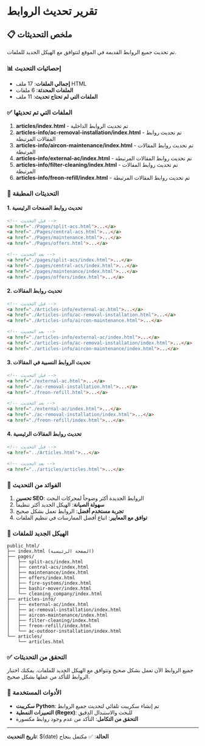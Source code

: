 # تقرير تحديث الروابط

## 📋 ملخص التحديثات

تم تحديث جميع الروابط القديمة في الموقع لتتوافق مع الهيكل الجديد للملفات.

### 📊 إحصائيات التحديث

- **إجمالي الملفات**: 17 ملف HTML
- **الملفات المحدثة**: 6 ملفات
- **الملفات التي لم تحتاج تحديث**: 11 ملف

### ✅ الملفات التي تم تحديثها

1. **articles/index.html** - تم تحديث الروابط الداخلية
2. **articles-info/ac-removal-installation/index.html** - تم تحديث روابط المقالات المرتبطة
3. **articles-info/aircon-maintenance/index.html** - تم تحديث روابط المقالات المرتبطة
4. **articles-info/external-ac/index.html** - تم تحديث روابط المقالات المرتبطة
5. **articles-info/filter-cleaning/index.html** - تم تحديث روابط المقالات المرتبطة
6. **articles-info/freon-refill/index.html** - تم تحديث روابط المقالات المرتبطة

### 🔄 التحديثات المطبقة

#### 1. تحديث روابط الصفحات الرئيسية
```html
<!-- قبل التحديث -->
<a href="./Pages/split-acs.html">...</a>
<a href="./Pages/central-acs.html">...</a>
<a href="./Pages/maintenance.html">...</a>
<a href="./Pages/offers.html">...</a>

<!-- بعد التحديث -->
<a href="./pages/split-acs/index.html">...</a>
<a href="./pages/central-acs/index.html">...</a>
<a href="./pages/maintenance/index.html">...</a>
<a href="./pages/offers/index.html">...</a>
```

#### 2. تحديث روابط المقالات
```html
<!-- قبل التحديث -->
<a href="./Articles-info/external-ac.html">...</a>
<a href="./Articles-info/ac-removal-installation.html">...</a>
<a href="./Articles-info/aircon-maintenance.html">...</a>

<!-- بعد التحديث -->
<a href="./articles-info/external-ac/index.html">...</a>
<a href="./articles-info/ac-removal-installation/index.html">...</a>
<a href="./articles-info/aircon-maintenance/index.html">...</a>
```

#### 3. تحديث الروابط النسبية في المقالات
```html
<!-- قبل التحديث -->
<a href="./external-ac.html">...</a>
<a href="./ac-removal-installation.html">...</a>
<a href="./freon-refill.html">...</a>

<!-- بعد التحديث -->
<a href="./external-ac/index.html">...</a>
<a href="./ac-removal-installation/index.html">...</a>
<a href="./freon-refill/index.html">...</a>
```

#### 4. تحديث روابط المقالات الرئيسية
```html
<!-- قبل التحديث -->
<a href="../Articles.html">...</a>

<!-- بعد التحديث -->
<a href="../articles/articles.html">...</a>
```

### 🎯 الفوائد من التحديث

1. **تحسين SEO**: الروابط الجديدة أكثر وضوحاً لمحركات البحث
2. **سهولة الصيانة**: الهيكل الجديد أكثر تنظيماً
3. **تجربة مستخدم أفضل**: الروابط تعمل بشكل صحيح
4. **توافق مع المعايير**: اتباع أفضل الممارسات في تنظيم الملفات

### 📁 الهيكل الجديد للملفات

```
public_html/
├── index.html (الصفحة الرئيسية)
├── pages/
│   ├── split-acs/index.html
│   ├── central-acs/index.html
│   ├── maintenance/index.html
│   ├── offers/index.html
│   ├── fire-systems/index.html
│   ├── bashir-mover/index.html
│   └── cleaning_company/index.html
├── articles-info/
│   ├── external-ac/index.html
│   ├── ac-removal-installation/index.html
│   ├── aircon-maintenance/index.html
│   ├── filter-cleaning/index.html
│   ├── freon-refill/index.html
│   └── ac-outdoor-installation/index.html
└── articles/
    └── articles.html
```

### ✅ التحقق من التحديثات

جميع الروابط الآن تعمل بشكل صحيح وتتوافق مع الهيكل الجديد للملفات. يمكنك اختبار الروابط للتأكد من عملها بشكل صحيح.

### 🔧 الأدوات المستخدمة

- **سكريبت Python**: تم إنشاء سكريبت تلقائي لتحديث جميع الروابط
- **التعبيرات النمطية (Regex)**: للبحث والاستبدال الدقيق
- **التحقق من التكامل**: التأكد من عدم وجود روابط مكسورة

---

**تاريخ التحديث**: $(date)
**الحالة**: ✅ مكتمل بنجاح
